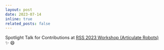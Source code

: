 ```yaml
---
layout: post
date: 2023-07-14
inline: true
related_posts: false
---
```


Spotlight Talk for Contributions at <a href="https://sites.google.com/andrew.cmu.edu/rss-2023-articulate-robots/accepted-abstracts">RSS 2023 Workshop (Articulate Robots)</a> :sparkles: :smile:

